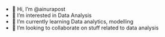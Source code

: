 - 👋 Hi, I’m @ainurapost
- 👀 I’m interested in Data Analysis
- 🌱 I’m currently learning Data analytics, modelling
- 💞️ I’m looking to collaborate on stuff related to data analysis


<!---
ainurapost/ainurapost is a ✨ special ✨ repository because its `README.md` (this file) appears on your GitHub profile.
You can click the Preview link to take a look at your changes.
--->
